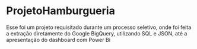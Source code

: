 # ProjetoHamburgueria
Esse foi um projeto requisitado durante um processo seletivo, onde foi feita a extração diretamente do Google BigQuery, utilizando SQL e JSON, até a apresentação do dashboard com Power Bi
